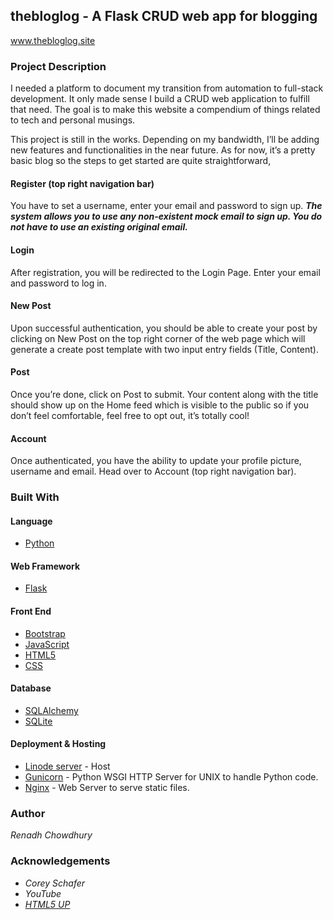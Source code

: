 ## thebloglog - A Flask CRUD web app for blogging

www.thebloglog.site

### Project Description

I needed a platform to document my transition from automation to full-stack development. It only made sense I build a CRUD web application to fulfill that need.
The goal is to make this website a compendium of things related to tech and personal musings. 

This project is still in the works. Depending on my bandwidth, I’ll be adding new features and functionalities in the near future. As for now, it’s a pretty basic blog so the steps to get started are quite straightforward,

#### Register (top right navigation bar)
You have to set a username, enter your email and password to sign up. **_The system allows you to use any non-existent mock email to sign up. You do not have to use an existing original email._**

#### Login
After registration, you will be redirected to the Login Page. Enter your email and password to log in.

#### New Post
Upon successful authentication, you should be able to create your post by clicking on New Post on the top right corner of the web page which will generate a create post template with two input entry fields (Title, Content).

#### Post
Once you’re done, click on Post to submit. Your content along with the title should show up on the Home feed which is visible to the public so if you don’t feel comfortable, feel free to opt out, it’s totally cool!

#### Account
Once authenticated, you have the ability to update your profile picture, username and email. Head over to Account (top right navigation bar).


### Built With

####  Language

- [Python](https://www.python.org/doc/)

####  Web Framework

- [Flask](https://flask.palletsprojects.com/en/1.1.x/)

####  Front End
- [Bootstrap](https://startbootstrap.com/)
- [JavaScript](https://developer.mozilla.org/en-US/docs/Web/JavaScript)
- [HTML5](https://html5up.net/)
- [CSS](https://www.w3schools.com/css/)

####  Database

- [SQLAlchemy](https://docs.sqlalchemy.org/en/13/)
- [SQLite](https://www.sqlite.org/index.html)

####  Deployment & Hosting

- [Linode server](https://www.linode.com/) - Host
- [Gunicorn](https://gunicorn.org/) - Python WSGI HTTP Server for UNIX to handle Python code.
- [Nginx](https://www.nginx.com/resources/glossary/nginx/) - Web Server to serve static files.

### Author
*Renadh Chowdhury*

### Acknowledgements
- _Corey Schafer_
- _YouTube_
- [_HTML5 UP_](https://html5up.net/)

